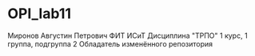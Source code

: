 # OPI_lab11
Миронов
Августин
Петрович
ФИТ
ИСиТ
Дисциплина "ТРПО"
1 курс, 1 группа, подгруппа 2
Обладатель изменённого репозитория